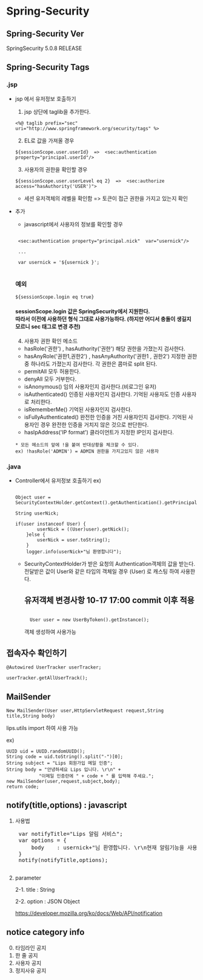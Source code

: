 # Spring-Security

## Spring-Security Ver
 SpringSecurity 5.0.8 RELEASE

## Spring-Security Tags

### .jsp
  + jsp 에서 유저정보 호출하기
    1. jsp 상단에 taglib을 추가한다.
    <pre><code><%@ taglib prefix="sec" uri="http://www.springframework.org/security/tags" %></code></pre>

    2. EL로 값을 가져올 경우
    <pre><code>${sessionScope.user.userId}  =>  &ltsec:authentication property="principal.userId"/&gt </code></pre>

    3. 사용자의 권한을 확인할 경우
    <pre><code>${sessionScope.user.userLevel eq 2}  =>  &ltsec:authorize access="hasAuthority('USER')"&gt</code></pre>
      - 세션 유저객체의 레벨을 확인함        =>      토큰이 접근 권한을 가지고 있는지 확인
 + 추가 
    * javascript에서 사용자의 정보를 확인할 경우
    <pre><code>
    &ltsec:authentication property="principal.nick"  var="usernick"/&gt
    
    ...
    
    var usernick = '${usernick }';
    </code></pre>
      <h3> 예외</h3>
    <pre><code>${sessionScope.login eq true}</code></pre>
    <h4>
    sessionScope.login 값은 SpringSecurity에서 지원한다.<br>
    따라서 이전에 사용하던 형식 그대로 사용가능하다.
    (하지만 어디서 충돌이 생길지 모르니 sec 태그로 변경 추천)<br>
    </h4>

    4. 사용자 권한 확인 메소드
      - hasRole('권한') , hasAuthority('권한')
        해당 권한을 가졌는지 검사한다.
      - hasAnyRole('권한1,권한2') , hasAnyAuthority('권한1 , 권한2')
        지정한 권한 중 하나라도 가졌는지 검사한다. 각 권한은 콤마로 split 된다.
      - permitAll
        모두 허용한다.
      - denyAll
        모두 거부한다.
      - isAnonymous()
        임의 사용자인지 검사한다.(비로그인 유저)
      - isAuthenticated()
        인증된 사용자인지 검사한다. 기억된 사용자도 인증 사용자로 처리한다.
      - isRememberMe()
        기억된 사용자인지 검사한다.
      - isFullyAuthenticated()
        완전한 인증을 거친 사용자인지 검사한다. 기억된 사용자인 경우 완전한 인증을 거치지 않은 것으로 판단한다.
      - hasIpAddress('IP format')
        클라이언트가 지정한 IP인지 검사한다.

       * 모든 메소드의 앞에 !을 붙여 반대상황을 체크할 수 있다.
       ex) !hasRole('ADMIN') = ADMIN 권한을 가지고있지 않은 사용자

### .java
  + Controller에서 유저정보 호출하기
    ex)
    <pre><code>
    Object user = SecurityContextHolder.getContext().getAuthentication().getPrincipal();

	String userNick;

    if(user instanceof User) {
			userNick = ((User)user).getNick();
		}else {
			userNick = user.toString();
		}
		logger.info(userNick+"님 환영합니다");
    </code></pre>
    - SecurityContextHolder가 받은 요청의 Authentication객체의 값을 받는다.
      전달받은 값이 User와 같은 타입의 객체일 경우 (User) 로 캐스팅 하여 사용한다.
      
      <h2>유저객체 변경사항 10-17 17:00 commit 이후 적용</h2>
      <pre><code>
      	User user = new UserByToken().getInstance();
      </code></pre>
      
      객체 생성하여 사용가능
      
## 접속자수 확인하기

	@Autowired UserTracker userTracker;
	
	userTracker.getAllUserTrack();
	
## MailSender
	New MailSender(User user,HttpServletRequest request,String title,String body)
	
lips.utils import 하여 사용 가능

ex)

	UUID uid = UUID.randomUUID();
	String code = uid.toString().split("-")[0];
	String subject = "Lips 회원가입 메일 인증";
	String body = "안녕하세요 Lips 입니다. \r\n" +
				"이메일 인증란에 " + code + " 를 입력해 주세요.";
	new MailSender(user,request,subject,body);		
	return code;

## notify(title,options) : javascript
1. 사용법
	<pre>
	var notifyTitle="Lips 알림 서비스";
	var options = {
		body	: usernick+"님 환영합니다. \r\n현재 알림기능을 사용 중 입니다."
	}
	notify(notifyTitle,options);
	</code></pre>
2. parameter

	2-1. title : String
	
	2-2. option : JSON Object
	
	https://developer.mozilla.org/ko/docs/Web/API/notification


## notice category info

   0. 타임라인 공지
   1. 한 줄 공지
   2. 사용자 공지
   3. 정지사유 공지
